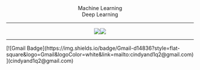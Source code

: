 



<div align="center">
Machine Learning<br/>
Deep Learning 

 <hr/>
  <img src="https://img.shields.io/badge/Python-3776AB?style=flat&logo=Python&logoColor=white"/><img src="https://img.shields.io/badge/HTML5-E34F26?style=flat&logo=HTML5&logoColor=white"/>
</div>

<hr/>
  [![Gmail Badge](https://img.shields.io/badge/Gmail-d14836?style=flat-square&logo=Gmail&logoColor=white&link=mailto:cindyand1q2@gmail.com)](cindyand1q2@gmail.com)



